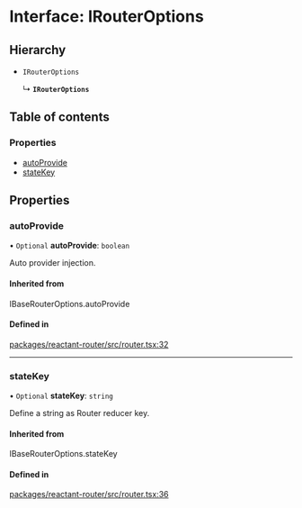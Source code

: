 # Interface: IRouterOptions

## Hierarchy

- `IRouterOptions`

  ↳ **`IRouterOptions`**

## Table of contents

### Properties

- [autoProvide](IRouterOptions.md#autoprovide)
- [stateKey](IRouterOptions.md#statekey)

## Properties

### autoProvide

• `Optional` **autoProvide**: `boolean`

Auto provider injection.

#### Inherited from

IBaseRouterOptions.autoProvide

#### Defined in

[packages/reactant-router/src/router.tsx:32](https://github.com/unadlib/reactant/blob/f9546913/packages/reactant-router/src/router.tsx#L32)

___

### stateKey

• `Optional` **stateKey**: `string`

Define a string as Router reducer key.

#### Inherited from

IBaseRouterOptions.stateKey

#### Defined in

[packages/reactant-router/src/router.tsx:36](https://github.com/unadlib/reactant/blob/f9546913/packages/reactant-router/src/router.tsx#L36)
